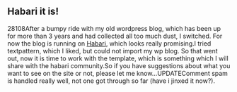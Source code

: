 <article><h2>Habari it is!</h2><time><span class="day">2</span><span class="month">8</span><span class="year">108</span></time>After a bumpy ride with my old wordpress blog, which has been up for more than 3 years and had collected all too much dust, I switched. For now the blog is running on <a href="http://habariproject.org/">Habari</a>, which looks really promising.I tried textpattern, which I liked, but could not import my wp blog. So that went out, now it is time to work with the template, which is something which I will share with the habari community.So if you have suggestions about what you want to see on the site or not, please let me know...UPDATEComment spam is handled really well, not one got through so far (have i jinxed it now?).</article>